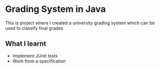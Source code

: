 # Grading System in Java

This is project where I created a university grading system which can be used to classify final grades

## What I learnt

- Implement JUnit tests
- Work from a specification
